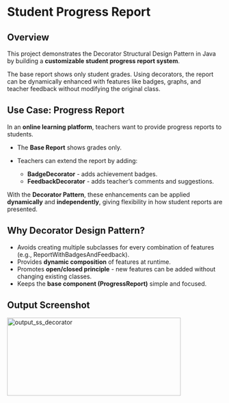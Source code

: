 # Student Progress Report 

## Overview

This project demonstrates the Decorator Structural Design Pattern in Java by building a **customizable student progress report system**.

The base report shows only student grades. Using decorators, the report can be dynamically enhanced with features like badges, graphs, and teacher feedback without modifying the original class.


## Use Case: Progress Report

In an **online learning platform**, teachers want to provide progress reports to students.

* The **Base Report** shows grades only.
* Teachers can extend the report by adding:

  * **BadgeDecorator** - adds achievement badges.
  * **FeedbackDecorator** - adds teacher’s comments and suggestions.

With the **Decorator Pattern**, these enhancements can be applied **dynamically** and **independently**, giving flexibility in how student reports are presented.


## Why Decorator Design Pattern?

* Avoids creating multiple subclasses for every combination of features (e.g., ReportWithBadgesAndFeedback).
* Provides **dynamic composition** of features at runtime.
* Promotes **open/closed principle** - new features can be added without changing existing classes.
* Keeps the **base component (ProgressReport)** simple and focused.


## Output Screenshot

<img width="406" height="182" alt="output_ss_decorator" src="https://github.com/user-attachments/assets/540c4efa-a29d-4217-8086-fd1d6a7b9eb7" />
